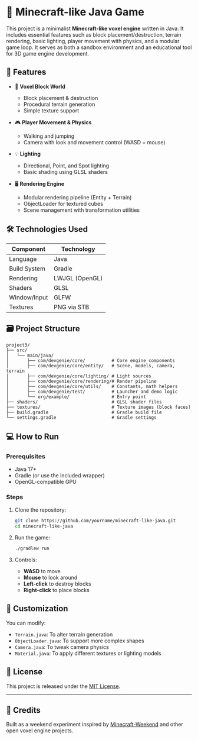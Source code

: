 # 🧱 Minecraft-like Java Game

This project is a minimalist **Minecraft-like voxel engine** written in Java. It includes essential features such as block placement/destruction, terrain rendering, basic lighting, player movement with physics, and a modular game loop. It serves as both a sandbox environment and an educational tool for 3D game engine development.

## 🚀 Features

- 🧊 **Voxel Block World**
  - Block placement & destruction
  - Procedural terrain generation
  - Simple texture support

- 🎮 **Player Movement & Physics**
  - Walking and jumping
  - Camera with look and movement control (WASD + mouse)

- 💡 **Lighting**
  - Directional, Point, and Spot lighting
  - Basic shading using GLSL shaders

- 🖥️ **Rendering Engine**
  - Modular rendering pipeline (Entity + Terrain)
  - ObjectLoader for textured cubes
  - Scene management with transformation utilities

## 🛠️ Technologies Used

| Component      | Technology       |
|----------------|------------------|
| Language       | Java             |
| Build System   | Gradle           |
| Rendering      | LWJGL (OpenGL)   |
| Shaders        | GLSL             |
| Window/Input   | GLFW             |
| Textures       | PNG via STB      |

## 🗃️ Project Structure

```
project3/
├── src/
│   └── main/java/
│       ├── com/devgenie/core/          # Core engine components
│       ├── com/devgenie/core/entity/   # Scene, models, camera, terrain
│       ├── com/devgenie/core/lighting/ # Light sources
│       ├── com/devgenie/core/rendering/# Render pipeline
│       ├── com/devgenie/core/utils/    # Constants, math helpers
│       ├── com/devgenie/test/          # Launcher and demo logic
│       └── org/example/                # Entry point
├── shaders/                            # GLSL shader files
├── textures/                           # Texture images (block faces)
├── build.gradle                        # Gradle build file
└── settings.gradle                     # Gradle settings
```

## 💻 How to Run

### Prerequisites
- Java 17+
- Gradle (or use the included wrapper)
- OpenGL-compatible GPU

### Steps

1. Clone the repository:
   ```bash
   git clone https://github.com/yourname/minecraft-like-java.git
   cd minecraft-like-java
   ```

2. Run the game:
   ```bash
   ./gradlew run
   ```

3. Controls:
   - **WASD** to move
   - **Mouse** to look around
   - **Left-click** to destroy blocks
   - **Right-click** to place blocks

## 🔧 Customization

You can modify:
- `Terrain.java`: To alter terrain generation
- `ObjectLoader.java`: To support more complex shapes
- `Camera.java`: To tweak camera physics
- `Material.java`: To apply different textures or lighting models

## 📜 License

This project is released under the [MIT License](LICENSE).

---

## 🧠 Credits

Built as a weekend experiment inspired by [Minecraft-Weekend](https://github.com/ands/Minecraft-Weekend) and other open voxel engine projects.
